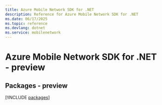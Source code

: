 ```yaml
---
title: Azure Mobile Network SDK for .NET
description: Reference for Azure Mobile Network SDK for .NET
ms.date: 06/17/2025
ms.topic: reference
ms.devlang: dotnet
ms.service: mobilenetwork
---
```

# Azure Mobile Network SDK for .NET - preview
## Packages - preview
[!INCLUDE [packages](mobile-network-index.md)]